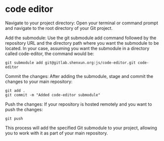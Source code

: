 # code editor

Navigate to your project directory:
Open your terminal or command prompt and navigate to the root directory of your Git project.

Add the submodule:
Use the git submodule add command followed by the repository URL and the directory path where you want the submodule to be located. In your case, assuming you want the submodule in a directory called code-editor, the command would be:

```shell
git submodule add git@gitlab.shenxun.org:js/code-editor.git code-editor
```

Commit the changes:
After adding the submodule, stage and commit the changes to your main repository:

```shell
git add .
git commit -m "Added code-editor submodule"
```

Push the changes:
If your repository is hosted remotely and you want to push the changes:
```shell
git push
```
This process will add the specified Git submodule to your project, allowing you to work with it as part of your main repository.
